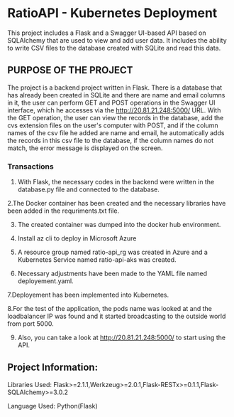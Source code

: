 # RatioAPI - Kubernetes Deployment
 
This project includes a Flask and a Swagger UI-based API based on SQLAlchemy that are used to view and add user data. It includes the ability to write CSV files to the database created with SQLite and read this data.
 
## PURPOSE OF THE PROJECT
The project is a backend project written in Flask. There is a database that has already been created in SQLite and there are name and email columns in it, the user can perform GET and POST operations in the Swagger UI interface, which he accesses via the http://20.81.21.248:5000/ URL. With the GET operation, the user can view the records in the database, add the cvs extension files on the user's computer with POST, and if the column names of the csv file he added are name and email, he automatically adds the records in this csv file to the database, if the column names do not match, the error message is displayed on the screen.
 
### Transactions
 
1. With Flask, the necessary codes in the backend were written in the database.py file and connected to the database.
 
2.The Docker container has been created and the necessary libraries have been added in the requriments.txt file.
 
3. The created container was dumped into the docker hub environment.
 
4. Install az cli to deploy in Microsoft Azure
 
5. A resource group named ratio-api_rg was created in Azure and a Kubernetes Service named ratio-api-aks was created.
 
6. Necessary adjustments have been made to the YAML file named deployement.yaml.
 
7.Deployement has been implemented into Kubernetes.
 
8.For the test of the application, the pods name was looked at and the loadbalancer IP was found and it started broadcasting to the outside world from port 5000.
 
9. Also, you can take a look at http://20.81.21.248:5000/ to start using the API.
 
## Project Information: 
 
Libraries Used: Flask>=2.1.1,Werkzeug>=2.0.1,Flask-RESTx>=0.1.1,Flask-SQLAlchemy>=3.0.2
 
Language Used: Python(Flask)
 
